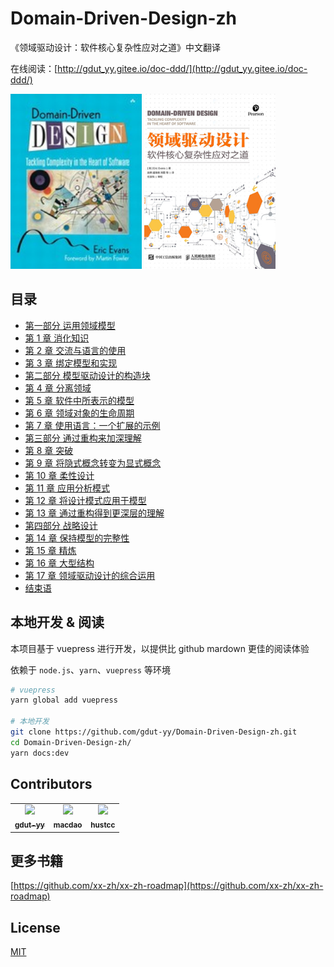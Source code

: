 # Domain-Driven-Design-zh

《领域驱动设计：软件核心复杂性应对之道》中文翻译

在线阅读：[http://gdut_yy.gitee.io/doc-ddd/](http://gdut_yy.gitee.io/doc-ddd/)

<div style="inline">
  <img src="./docs/cover_en.jpg" width="210px" height="280px" />
  <img src="./docs/cover_zh.jpg" width="210px" height="280px" />
</div>

## 目录

- [第一部分 运用领域模型](docs/part1.md)
- [第 1 章 消化知识](docs/ch1.md)
- [第 2 章 交流与语言的使用](docs/ch2.md)
- [第 3 章 绑定模型和实现](docs/ch3.md)
- [第二部分 模型驱动设计的构造块](docs/part2.md)
- [第 4 章 分离领域](docs/ch4.md)
- [第 5 章 软件中所表示的模型](docs/ch5.md)
- [第 6 章 领域对象的生命周期](docs/ch6.md)
- [第 7 章 使用语言：一个扩展的示例](docs/ch7.md)
- [第三部分 通过重构来加深理解](docs/part3.md)
- [第 8 章 突破](docs/ch8.md)
- [第 9 章 将隐式概念转变为显式概念](docs/ch9.md)
- [第 10 章 柔性设计](docs/ch10.md)
- [第 11 章 应用分析模式](docs/ch11.md)
- [第 12 章 将设计模式应用于模型](docs/ch12.md)
- [第 13 章 通过重构得到更深层的理解](docs/ch13.md)
- [第四部分 战略设计](docs/part4.md)
- [第 14 章 保持模型的完整性](docs/ch14.md)
- [第 15 章 精炼](docs/ch15.md)
- [第 16 章 大型结构](docs/ch16.md)
- [第 17 章 领域驱动设计的综合运用](docs/ch17.md)
- [结束语](docs/conclusion.md)

## 本地开发 & 阅读

本项目基于 vuepress 进行开发，以提供比 github mardown 更佳的阅读体验

依赖于 `node.js`、`yarn`、`vuepress` 等环境

```sh
# vuepress
yarn global add vuepress

# 本地开发
git clone https://github.com/gdut-yy/Domain-Driven-Design-zh.git
cd Domain-Driven-Design-zh/
yarn docs:dev
```

## Contributors

<table>
  <tr>
    <td align="center"><a href="https://gdut-yy.github.io/"><img src="https://avatars2.githubusercontent.com/u/33390928?s=460&v=4" width="100px;" /><br /><sub><b>gdut-yy</b></sub></a><br /></td>
    <td align="center"><a href="https://github.com/macdao"><img src="https://avatars3.githubusercontent.com/u/1311124?s=460&v=4" width="100px;" /><br /><sub><b>macdao</b></sub></a><br /></td>
    <td align="center"><a href="https://github.com/hustcc"><img src="https://avatars3.githubusercontent.com/u/7856674?s=460&u=2a891a2bf8cc56692c38acb15e5048c80534c8e5&v=4" width="100px;" /><br /><sub><b>hustcc</b></sub></a><br /></td>
  </tr>
</table>

## 更多书籍

[https://github.com/xx-zh/xx-zh-roadmap](https://github.com/xx-zh/xx-zh-roadmap)

## License

[MIT](./LICENSE)
